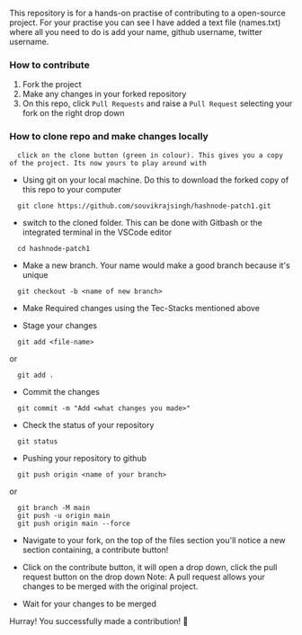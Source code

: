 This repository is for a hands-on practise of contributing to a open-source project. For your practise you can see I have added a text file (names.txt) 
where all you need to do is add your name, github username, twitter username.

### How to contribute

1. Fork the project
2. Make any changes in your forked repository
3. On this repo, click `Pull Requests` and raise a `Pull Request` selecting your fork on the right drop down


### How to clone repo and make changes locally

```
  click on the clone button (green in colour). This gives you a copy of the project. Its now yours to play around with
```

- Using git on your local machine. Do this to download the forked copy of this repo to your computer

```
  git clone https://github.com/souvikrajsingh/hashnode-patch1.git
```

- switch to the cloned folder. This can be done with Gitbash or the integrated terminal in the VSCode editor

```
  cd hashnode-patch1
```

- Make a new branch. Your name would make a good branch because it's unique

```
  git checkout -b <name of new branch>
```

- Make Required changes using the Tec-Stacks mentioned above

- Stage your changes

```
  git add <file-name>
```

or

```
  git add .
```

- Commit the changes

```
  git commit -m "Add <what changes you made>"
```

- Check the status of your repository

```
  git status
```

- Pushing your repository to github

```
  git push origin <name of your branch>
```

or

```
  git branch -M main
  git push -u origin main
  git push origin main --force
```

- Navigate to your fork, on the top of the files section you'll notice a new section containing, a contribute button!
- Click on the contribute button, it will open a drop down, click the pull request button on the drop down
  Note: A pull request allows your changes to be merged with the original project.

- Wait for your changes to be merged

Hurray! You successfully made a contribution! 🎉


